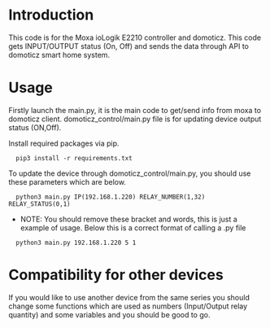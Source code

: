 # Introduction
This code is for the Moxa ioLogik E2210 controller and domoticz.
This code gets INPUT/OUTPUT status (On, Off) and sends the data through API to domoticz smart home system.
# Usage
Firstly launch the main.py, it is the main code to get/send info from moxa to domoticz client.
domoticz_control/main.py file is for updating device output status (ON,Off).

Install required packages via pip.
```
  pip3 install -r requirements.txt
```

To update the device through domoticz_control/main.py, you should use these parameters which are below.
```
  python3 main.py IP(192.168.1.220) RELAY_NUMBER(1,32) RELAY_STATUS(0,1)
```


* NOTE: You should remove these bracket and words, this is just a example of usage. Below this is a correct format of calling a .py file
```
  python3 main.py 192.168.1.220 5 1
```

# Compatibility for other devices
If you would like to use another device from the same series you should change some functions which are used as numbers (Input/Output relay quantity) and some variables and you should be good to go.
